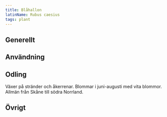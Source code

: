 ```yaml
---
title: Blåhallon
latinName: Rubus caesius
tags: plant
---
```


## Generellt

## Användning

## Odling

Växer på stränder och åkerrenar. Blommar i juni-augusti med vita blommor. Allmän från Skåne till södra Norrland.

## Övrigt
